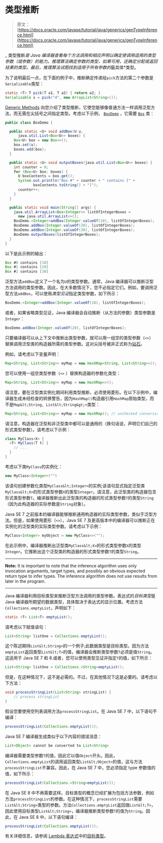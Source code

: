 # 类型推断

> 原文： [https://docs.oracle.com/javase/tutorial/java/generics/genTypeInference.html](https://docs.oracle.com/javase/tutorial/java/generics/genTypeInference.html)

_ 类型推断*是 Java 编译器查看每个方法调用和相应声明以确定使调用适用的类型参数（或参数）的能力。推理算法确定参数的类型，如果可用，还确定分配或返回结果的类型。最后，推理算法试图找到适用于所有参数的*最具体*类型。

为了说明最后一点，在下面的例子中，推断确定传递给`pick`方法的第二个参数是`Serializable`类型：

```java
static <T> T pick(T a1, T a2) { return a2; }
Serializable s = pick("d", new ArrayList<String>());

```

[Generic Methods](methods.html) 向您介绍了类型推断，它使您能够像普通方法一样调用泛型方法，而无需在尖括号之间指定类型。考虑以下示例， [`BoxDemo`](examples/BoxDemo.java) ，它需要 [`Box`](examples/Box.java) 类：

```java
public class BoxDemo {

  public static <U> void addBox(U u, 
      java.util.List<Box<U>> boxes) {
    Box<U> box = new Box<>();
    box.set(u);
    boxes.add(box);
  }

  public static <U> void outputBoxes(java.util.List<Box<U>> boxes) {
    int counter = 0;
    for (Box<U> box: boxes) {
      U boxContents = box.get();
      System.out.println("Box #" + counter + " contains [" +
             boxContents.toString() + "]");
      counter++;
    }
  }

  public static void main(String[] args) {
    java.util.ArrayList<Box<Integer>> listOfIntegerBoxes =
      new java.util.ArrayList<>();
    BoxDemo.<Integer>addBox(Integer.valueOf(10), listOfIntegerBoxes);
    BoxDemo.addBox(Integer.valueOf(20), listOfIntegerBoxes);
    BoxDemo.addBox(Integer.valueOf(30), listOfIntegerBoxes);
    BoxDemo.outputBoxes(listOfIntegerBoxes);
  }
}

```

以下是此示例的输出：

```java
Box #0 contains [10]
Box #1 contains [20]
Box #2 contains [30]

```

泛型方法`addBox`定义了一个名为`U`的类型参数。通常，Java 编译器可以推断泛型方法调用的类型参数。因此，在大多数情况下，您不必指定它们。例如，要调用泛型方法`addBox`，可以使用*类型见证*指定类型参数，如下所示：

```java
BoxDemo.<Integer>addBox(Integer.valueOf(10), listOfIntegerBoxes);

```

或者，如果省略类型见证，Java 编译器会自动推断（从方法的参数）类型参数是`Integer`：

```java
BoxDemo.addBox(Integer.valueOf(20), listOfIntegerBoxes);

```

只要编译器可以从上下文中推断出类型参数，就可以用一组空的类型参数（`<>`）替换调用泛型类的构造器所需的类型参数。这对尖括号被非正式称为[钻石](types.html#diamond)。

例如，请考虑以下变量声明：

```java
Map<String, List<String>> myMap = new HashMap<String, List<String>>();

```

您可以使用一组空类型参数（`<>` ）替换构造器的参数化类型：

```java
Map<String, List<String>> myMap = new HashMap<>();

```

请注意，要在泛型类实例化期间利用类型推断，必须使用菱形。在以下示例中，编译器生成未经检查的转换警告，因为`HashMap()`构造器引用`HashMap`原始类型，而不是`Map&lt;String, List&lt;String&gt;>`类型：

```java
Map<String, List<String>> myMap = new HashMap(); // unchecked conversion warning

```

请注意，构造器在泛型和非泛型类中都可以是通用的（换句话说，声明它们自己的形式类型参数）。请考虑以下示例：

```java
class MyClass<X> {
  <T> MyClass(T t) {
    // ...
  }
}

```

考虑以下类`MyClass`的实例化：

```java
new MyClass<Integer>("")

```

该语句创建参数化类型`MyClass&lt;Integer>`的实例;该语句显式指定泛型类`MyClass&lt;X>`的形式类型参数`X`的类型`Integer`。请注意，此泛型类的构造器包含形式类型参数`T`。编译器推断出此泛型类的构造器的形式类型参数`T`的类型`String`（因为此构造器的实际参数是`String`对象）。

Java SE 7 之前版本的编译器能够推断通用构造器的实际类型参数，类似于泛型方法。但是，如果使用菱形（`<>`），Java SE 7 及更高版本中的编译器可以推断正在实例化的泛型类的实际类型参数。请考虑以下示例：

```java
MyClass<Integer> myObject = new MyClass<>("");

```

在此示例中，编译器推断出泛型类`MyClass&lt;X>`的形式类型参数`X`的类型`Integer`。它推断出这个泛型类的构造器的形式类型参数`T`的类型`String`。

* * *

**Note:** It is important to note that the inference algorithm uses only invocation arguments, target types, and possibly an obvious expected return type to infer types. The inference algorithm does not use results from later in the program.

* * *

Java 编译器利用目标类型来推断泛型方法调用的类型参数。表达式的*目标类型*是 Java 编译器所期望的数据类型，具体取决于表达式的显示位置。考虑方法`Collections.emptyList`，声明如下：

```java
static <T> List<T> emptyList();

```

请考虑以下赋值语句：

```java
List<String> listOne = Collections.emptyList();

```

这个陈述期待`List&lt;String>`的一个例子;此数据类型是目标类型。因为方法`emptyList`返回类型`List&lt;T>`的值，编译器会推断类型参数`T`必须是值`String`。这适用于 Java SE 7 和 8.或者，您可以使用类型见证并指定`T`的值，如下所示：

```java
List<String> listOne = Collections.<String>emptyList();

```

但是，在这种情况下，这不是必需的。不过，在其他情况下这是必要的。请考虑以下方法：

```java
void processStringList(List<String> stringList) {
    // process stringList
}

```

假设您要使用空列表调用方法`processStringList`。在 Java SE 7 中，以下语句不编译：

```java
processStringList(Collections.emptyList());

```

Java SE 7 编译器生成类似于以下内容的错误消息：

```java
List<Object> cannot be converted to List<String>

```

编译器需要类型参数`T`的值，因此它以值`Object`开头。因此，`Collections.emptyList`的调用返回类型`List&lt;Object>`的值，这与方法`processStringList`不兼容。因此，在 Java SE 7 中，您必须指定 type 参数值的值，如下所示：

```java
processStringList(Collections.<String>emptyList());

```

在 Java SE 8 中不再需要这样。目标类型的概念已经扩展为包括方法参数，例如方法`processStringList`的参数。在这种情况下，`processStringList`需要`List&lt;String>`类型的参数。方法`Collections.emptyList`返回值`List&lt;T>`，因此使用目标类型`List&lt;String>`，编译器推断类型参数`T`的值为`String`。因此，在 Java SE 8 中，以下语句编译：

```java
processStringList(Collections.emptyList());

```

有关详细信息，请参阅 [Lambda 表达式](../../java/javaOO/lambdaexpressions.html)中的[目标类型](../../java/javaOO/lambdaexpressions.html#target-typing)。